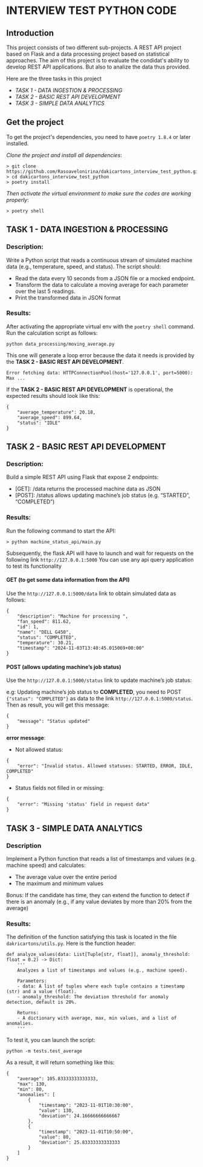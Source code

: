 # INTERVIEW TEST PYTHON CODE

## Introduction
This project consists of two different sub-projects. A REST API project based on Flask and a data processing project based on statistical approaches. 
The aim of this project is to evaluate the condidat's ability to develop REST API applications. But also to analize the data thus provided.

Here are the three tasks in this project
- _*TASK 1 - DATA INGESTION & PROCESSING*_
- _*TASK 2 - BASIC REST API DEVELOPMENT*_
- _*TASK 3 - SIMPLE DATA ANALYTICS*_

## Get the project
To get the project's dependencies, you need to have ```poetry 1.8.4```  or later installed.

_Clone the project and install all dependencies_:
``` 
> git clone https://github.com/Rasoavelonirina/dakicartons_interview_test_python.git
> cd dakicartons_interview_test_python
> poetry install
``` 
_Then activate the virtual environment to make sure the codes are working properly_:
```
> poetry shell
```

## TASK 1 - DATA INGESTION & PROCESSING
### Description:
Write a Python script that reads a continuous stream of simulated machine data (e.g., temperature, speed, and status). The script should:
-	Read the data every 10 seconds from a JSON file or a mocked endpoint.
-	Transform the data to calculate a moving average for each parameter over the last 5 readings.
-	Print the transformed data in JSON format

### Results:
After activating the appropriate virtual env with the ```poetry shell``` command. Run the calculation script as follows:
```
python data_processing/moving_average.py
```
This one will generate a loop error because the data it needs is provided by the **TASK 2 - BASIC REST API DEVELOPMENT**.
```
Error fetching data: HTTPConnectionPool(host='127.0.0.1', port=5000): Max ...
```
If the **TASK 2 - BASIC REST API DEVELOPMENT** is operational, the expected results should look like this:
```
{
    "average_temperature": 20.18,
    "average_speed": 899.64,
    "status": "IDLE"
}
```

## TASK 2 - BASIC REST API DEVELOPMENT
### Description:
Build a simple REST API using Flask that expose 2 endpoints: 
-	[GET]: /data returns the processed machine data as JSON
-	[POST]: /status allows updating machine’s job status (e.g. “STARTED”, “COMPLETED”)
### Results:
Run the following command to start the API:
```
> python machine_status_api/main.py
```
Subsequently, the flask API will have to launch and wait for requests on the following link ```http://127.0.0.1:5000```
You can use any api query application to test its functionality


#### GET (to get some data information from the API)
Use the ```http://127.0.0.1:5000/data``` link to obtain simulated data as follows:
```
{
    "description": "Machine for processing ",
    "fan_speed": 811.62,
    "id": 1,
    "name": "DELL G450",
    "status": "COMPLETED",
    "temperature": 30.21,
    "timestamp": "2024-11-03T13:40:45.015069+00:00"
}
```


#### POST (allows updating machine’s job status)
Use the ```http://127.0.0.1:5000/status``` link to update machine’s job status:

e.g: Updating machine’s job status to **COMPLETED**, you need to POST ```{"status": "COMPLETED"}``` as data to the link ```http://127.0.0.1:5000/status```. Then as result, you will get this message:
```
{
    "message": "Status updated"
}
```

**error message**:
- Not allowed status:
```
{
    "error": "Invalid status. Allowed statuses: STARTED, ERROR, IDLE, COMPLETED"
}
```
- Status fields not filled in or missing:
```
{
    "error": "Missing 'status' field in request data"
}
```

## TASK 3 - SIMPLE DATA ANALYTICS
### Description
Implement a Python function that reads a list of timestamps and values (e.g. machine speed) and calculates: 
-	The average value over the entire period
-	The maximum and minimum values	

Bonus: If the candidate has time, they can extend the function to detect if there is an anomaly (e.g., if any value deviates by more than 20% from the average)

### Results:
The definition of the function satisfying this task is located in the file ```dakricartons/utils.py```. Here is the function header:

```
def analyze_values(data: List[Tuple[str, float]], anomaly_threshold: float = 0.2) -> Dict:
    '''
    Analyzes a list of timestamps and values (e.g., machine speed).
    
    Parameters:
    - data: A list of tuples where each tuple contains a timestamp (str) and a value (float).
    - anomaly_threshold: The deviation threshold for anomaly detection, default is 20%.
    
    Returns:
    - A dictionary with average, max, min values, and a list of anomalies.
    '''
```

To test it, you can launch the script:
```
python -m tests.test_average
```
As a result, it will return something like this:
```
{
    "average": 105.83333333333333,
    "max": 130,
    "min": 80,
    "anomalies": [
        {
            "timestamp": "2023-11-01T10:30:00",
            "value": 130,
            "deviation": 24.16666666666667
        },
        {
            "timestamp": "2023-11-01T10:50:00",
            "value": 80,
            "deviation": 25.83333333333333
        }
    ]
}
```